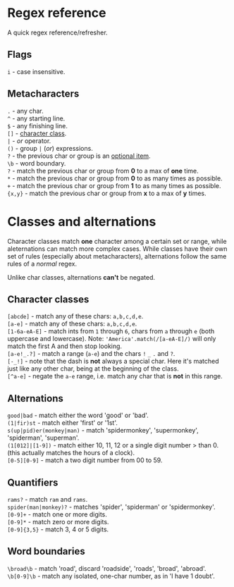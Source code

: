 # Regex reference
A quick regex reference/refresher.

## Flags
`i` - case insensitive.

## Metacharacters
`.` - any char.  
`^` - any starting line.  
`$` - any finishing line.  
`[]` - [character class](classes.md).  
`|` - *or* operator.  
`()` - group `|` (*or*) expressions.  
`?` - the previous char or group is an [optional item](classes.md).  
`\b` - word boundary.  
`?` - match the previous char or group from **0** to a max of **one** time.  
`*` - match the previous char or group from **0** to as many times as possible.  
`+` - match the previous char or group from **1** to as many times as possible.  
`{x,y}` - match the previous char or group from **x** to a max of **y** times.  

# Classes and alternations
Character classes match **one** character among a certain set or range, while aleternations can match more complex cases. While classes have their own set of rules (especially about metacharacters), alternations follow the same rules of a *normal* regex.

Unlike char classes, alternations **can't** be negated.

## Character classes
`[abcde]` - match any of these chars: `a,b,c,d,e`.   
`[a-e]` - match any of these chars: `a,b,c,d,e`.  
`[1-6a-eA-E]` - match ints from `1` through `6`, chars from `a` through `e` (both uppercase and lowercase). Note: `'America'.match(/[a-eA-E]/)` will only match the first A and then stop looking.  
`[a-e!_.?]` - match a range (`a-e`) and the chars `!` `_` `.` and `?`.  
`[-_!]` - note that the dash is **not** always a special char. Here it's matched just like any other char, being at the beginning of the class.  
`[^a-e]` - negate the `a-e` range, i.e. match any char that is **not** in this range.  

## Alternations
`good|bad` - match either the word 'good' or 'bad'.  
`(1|fir)st` - match either 'first' or '1st'.  
`s(up|pid)er(monkey|man)` - match 'spidermonkey', 'supermonkey', 'spiderman', 'superman'.  
`(1[012]|[1-9])` - match either 10, 11, 12 or a single digit number > than 0. (this actually matches the hours of a clock).  
`[0-5][0-9]` - match a two digit number from 00 to 59.  

## Quantifiers
`rams?` - match `ram` and `rams`.  
`spider(man|monkey)?` - matches 'spider', 'spiderman' or 'spidermonkey'.  
`[0-9]+` - match one or more digits.  
`[0-9]*` - match zero or more digits.  
`[0-9]{3,5}` - match 3, 4 or 5 digits.  

## Word boundaries
`\broad\b` - match 'road', discard 'roadside', 'roads', 'broad', 'abroad'.  
`\b[0-9]\b` - match any isolated, one-char number, as in 'I have 1 doubt'.  
